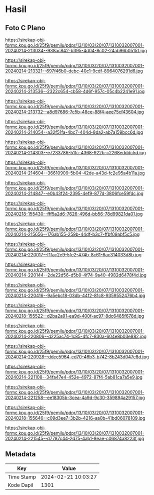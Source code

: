 # Hasil

## Foto C Plano

https://sirekap-obj-formc.kpu.go.id/25f9/pemilu/pdpr/13/10/03/20/07/1310032007001-20240214-213034--938ac842-b395-4d04-8c02-24ab96b05151.jpg

https://sirekap-obj-formc.kpu.go.id/25f9/pemilu/pdpr/13/10/03/20/07/1310032007001-20240214-213321--697f46b0-debc-40c1-9cdf-8964076291d6.jpg

https://sirekap-obj-formc.kpu.go.id/25f9/pemilu/pdpr/13/10/03/20/07/1310032007001-20240214-213536--2322c654-cb58-4d6f-957c-05c4b2241e91.jpg

https://sirekap-obj-formc.kpu.go.id/25f9/pemilu/pdpr/13/10/03/20/07/1310032007001-20240214-213732--a8d97686-7c5b-48ce-88f4-aee75cf43604.jpg

https://sirekap-obj-formc.kpu.go.id/25f9/pemilu/pdpr/13/10/03/20/07/1310032007001-20240214-214054--a32f51fa-4bc7-404d-8da2-ab7a159bcc6d.jpg

https://sirekap-obj-formc.kpu.go.id/25f9/pemilu/pdpr/13/10/03/20/07/1310032007001-20240214-214303--e7233786-51fc-4368-922b-c2268edddc5d.jpg

https://sirekap-obj-formc.kpu.go.id/25f9/pemilu/pdpr/13/10/03/20/07/1310032007001-20240214-214604--36610909-5b04-42de-a43d-fc2e95a4b11a.jpg

https://sirekap-obj-formc.kpu.go.id/25f9/pemilu/pdpr/13/10/03/20/07/1310032007001-20240214-214847--e0b43f24-2395-4ef9-877d-3806fce59fdc.jpg

https://sirekap-obj-formc.kpu.go.id/25f9/pemilu/pdpr/13/10/03/20/07/1310032007001-20240218-155430--fff5a2d6-7626-496d-bb56-78d99821da01.jpg

https://sirekap-obj-formc.kpu.go.id/25f9/pemilu/pdpr/13/10/03/20/07/1310032007001-20240214-215656--176ab155-259b-44df-b3c7-ffbf09abf5c5.jpg

https://sirekap-obj-formc.kpu.go.id/25f9/pemilu/pdpr/13/10/03/20/07/1310032007001-20240214-220017--f1fac2e9-5fe2-474b-8c61-6ac314033d8b.jpg

https://sirekap-obj-formc.kpu.go.id/25f9/pemilu/pdpr/13/10/03/20/07/1310032007001-20240214-220144--2de22d56-d5b9-4f74-9a40-4982d6478f4d.jpg

https://sirekap-obj-formc.kpu.go.id/25f9/pemilu/pdpr/13/10/03/20/07/1310032007001-20240214-220416--9a5ebc18-03db-44f2-81c8-9359552476b4.jpg

https://sirekap-obj-formc.kpu.go.id/25f9/pemilu/pdpr/13/10/03/20/07/1310032007001-20240218-155522--d2ba2a91-ea9d-400f-ac97-8dc6485f678d.jpg

https://sirekap-obj-formc.kpu.go.id/25f9/pemilu/pdpr/13/10/03/20/07/1310032007001-20240214-220806--d225ac74-1c85-4fc7-830a-604e8b03e882.jpg

https://sirekap-obj-formc.kpu.go.id/25f9/pemilu/pdpr/13/10/03/20/07/1310032007001-20240214-220928--ddcc5964-cd70-46b3-b742-8b243d047e8d.jpg

https://sirekap-obj-formc.kpu.go.id/25f9/pemilu/pdpr/13/10/03/20/07/1310032007001-20240214-221108--34fa47e4-452e-4972-87f4-5ab81ca7a5e9.jpg

https://sirekap-obj-formc.kpu.go.id/25f9/pemilu/pdpr/13/10/03/20/07/1310032007001-20240214-221258--ee18305b-3cea-4a9d-9c30-359894a29157.jpg

https://sirekap-obj-formc.kpu.go.id/25f9/pemilu/pdpr/13/10/03/20/07/1310032007001-20240218-155646--c09d3ee7-3b2b-4216-aa0b-41bd06078109.jpg

https://sirekap-obj-formc.kpu.go.id/25f9/pemilu/pdpr/13/10/03/20/07/1310032007001-20240214-221545--d7787c44-2d75-4ab1-8eae-c06874a8223f.jpg


## Metadata

| Key        | Value               |
| ---------- | ------------------- |
| Time Stamp | 2024-02-21 10:03:27 |
| Kode Dapil | 1301                |




